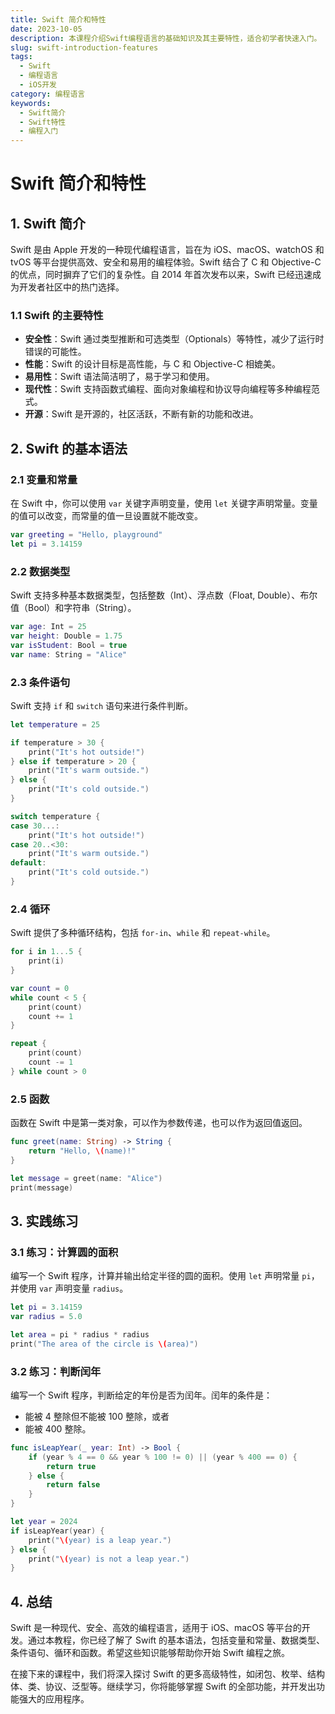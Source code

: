 ```yaml
---
title: Swift 简介和特性
date: 2023-10-05
description: 本课程介绍Swift编程语言的基础知识及其主要特性，适合初学者快速入门。
slug: swift-introduction-features
tags:
  - Swift
  - 编程语言
  - iOS开发
category: 编程语言
keywords:
  - Swift简介
  - Swift特性
  - 编程入门
---
```


# Swift 简介和特性

## 1. Swift 简介

Swift 是由 Apple 开发的一种现代编程语言，旨在为 iOS、macOS、watchOS 和 tvOS 等平台提供高效、安全和易用的编程体验。Swift 结合了 C 和 Objective-C 的优点，同时摒弃了它们的复杂性。自 2014 年首次发布以来，Swift 已经迅速成为开发者社区中的热门选择。

### 1.1 Swift 的主要特性

- **安全性**：Swift 通过类型推断和可选类型（Optionals）等特性，减少了运行时错误的可能性。
- **性能**：Swift 的设计目标是高性能，与 C 和 Objective-C 相媲美。
- **易用性**：Swift 语法简洁明了，易于学习和使用。
- **现代性**：Swift 支持函数式编程、面向对象编程和协议导向编程等多种编程范式。
- **开源**：Swift 是开源的，社区活跃，不断有新的功能和改进。

## 2. Swift 的基本语法

### 2.1 变量和常量

在 Swift 中，你可以使用 `var` 关键字声明变量，使用 `let` 关键字声明常量。变量的值可以改变，而常量的值一旦设置就不能改变。

```swift
var greeting = "Hello, playground"
let pi = 3.14159
```

### 2.2 数据类型

Swift 支持多种基本数据类型，包括整数（Int）、浮点数（Float, Double）、布尔值（Bool）和字符串（String）。

```swift
var age: Int = 25
var height: Double = 1.75
var isStudent: Bool = true
var name: String = "Alice"
```

### 2.3 条件语句

Swift 支持 `if` 和 `switch` 语句来进行条件判断。

```swift
let temperature = 25

if temperature > 30 {
    print("It's hot outside!")
} else if temperature > 20 {
    print("It's warm outside.")
} else {
    print("It's cold outside.")
}

switch temperature {
case 30...:
    print("It's hot outside!")
case 20..<30:
    print("It's warm outside.")
default:
    print("It's cold outside.")
}
```

### 2.4 循环

Swift 提供了多种循环结构，包括 `for-in`、`while` 和 `repeat-while`。

```swift
for i in 1...5 {
    print(i)
}

var count = 0
while count < 5 {
    print(count)
    count += 1
}

repeat {
    print(count)
    count -= 1
} while count > 0
```

### 2.5 函数

函数在 Swift 中是第一类对象，可以作为参数传递，也可以作为返回值返回。

```swift
func greet(name: String) -> String {
    return "Hello, \(name)!"
}

let message = greet(name: "Alice")
print(message)
```

## 3. 实践练习

### 3.1 练习：计算圆的面积

编写一个 Swift 程序，计算并输出给定半径的圆的面积。使用 `let` 声明常量 `pi`，并使用 `var` 声明变量 `radius`。

```swift
let pi = 3.14159
var radius = 5.0

let area = pi * radius * radius
print("The area of the circle is \(area)")
```

### 3.2 练习：判断闰年

编写一个 Swift 程序，判断给定的年份是否为闰年。闰年的条件是：
- 能被 4 整除但不能被 100 整除，或者
- 能被 400 整除。

```swift
func isLeapYear(_ year: Int) -> Bool {
    if (year % 4 == 0 && year % 100 != 0) || (year % 400 == 0) {
        return true
    } else {
        return false
    }
}

let year = 2024
if isLeapYear(year) {
    print("\(year) is a leap year.")
} else {
    print("\(year) is not a leap year.")
}
```

## 4. 总结

Swift 是一种现代、安全、高效的编程语言，适用于 iOS、macOS 等平台的开发。通过本教程，你已经了解了 Swift 的基本语法，包括变量和常量、数据类型、条件语句、循环和函数。希望这些知识能够帮助你开始 Swift 编程之旅。

在接下来的课程中，我们将深入探讨 Swift 的更多高级特性，如闭包、枚举、结构体、类、协议、泛型等。继续学习，你将能够掌握 Swift 的全部功能，并开发出功能强大的应用程序。